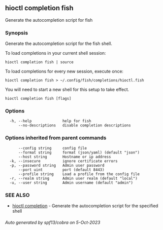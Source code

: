## hioctl completion fish

Generate the autocompletion script for fish

### Synopsis

Generate the autocompletion script for the fish shell.

To load completions in your current shell session:

	hioctl completion fish | source

To load completions for every new session, execute once:

	hioctl completion fish > ~/.config/fish/completions/hioctl.fish

You will need to start a new shell for this setup to take effect.


```
hioctl completion fish [flags]
```

### Options

```
  -h, --help              help for fish
      --no-descriptions   disable completion descriptions
```

### Options inherited from parent commands

```
      --config string     config file
      --format string     format (json/yaml) (default "json")
      --host string       Hostname or ip address
  -k, --insecure          ignore certificate errors
  -p, --password string   Admin user password
      --port uint         port (default 8443)
      --profile string    Load a profile from the config file
  -r, --realm string      Admin user realm (default "local")
  -u, --user string       Admin username (default "admin")
```

### SEE ALSO

* [hioctl completion](hioctl_completion.md)	 - Generate the autocompletion script for the specified shell

###### Auto generated by spf13/cobra on 5-Oct-2023
